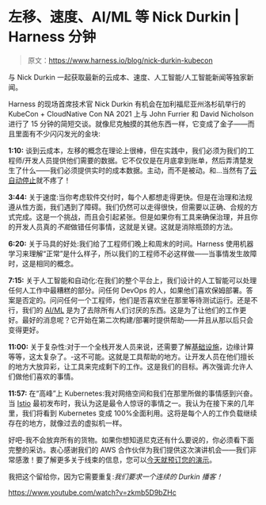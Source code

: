 # 左移、速度、AI/ML 等 Nick Durkin | Harness 分钟

> 原文：<https://www.harness.io/blog/nick-durkin-kubecon>

与 Nick Durkin 一起获取最新的云成本、速度、人工智能/人工智能新闻等独家新闻。

Harness 的现场首席技术官 Nick Durkin 有机会在加利福尼亚州洛杉矶举行的 KubeCon + CloudNative Con NA 2021 上与 John Furrier 和 David Nicholson 进行了 15 分钟的简短交谈。就像尼克触摸的其他东西一样，它变成了金子——而且里面有不少闪闪发光的金块:

**1:10:** 谈到云成本，左移的概念在理论上很棒，但在实践中，我们必须为我们的工程师/开发人员提供他们需要的数据。它不仅仅是在月底拿到账单，然后弄清楚发生了什么——我们必须提供实时的成本数据。主动，而不是被动。和...当然有了[云自动停止](https://harness.io/blog/cloud-autostopping/)就不疼了！

**3:44:** 关于速度:当你考虑软件交付时，每个人都想走得更快。但是在治理和法规遵从性方面，我们遇到了障碍。我们仍然可以走得很快，但需要以正确、合规的方式完成。这是一个挑战，而且会引起紧张。但是如果你有工具来确保治理，并且你的开发人员真的*不能*做错任何事情，这就是关键。这就是消除瓶颈的方法。

**6:20:** 关于马具的好处:我们给了工程师们晚上和周末的时间。Harness 使用机器学习来理解“正常”是什么样子，所以我们的工程师不必这样做——当事情发生故障时，这是相同的概念。

**7:15:** 关于人工智能和自动化:在我们的整个平台上，我们设计的人工智能可以处理任何人工作中最糟糕的部分。问任何 DevOps 的人，如果他们喜欢保姆部署。答案是否定的。问问任何一个工程师，他们是否喜欢坐在那里等待测试运行。还是不行，我们的 [AI/ML](https://harness.io/blog/ai-ml-introduction/) 是为了去除所有人们讨厌的东西。这是为了让他们的工作更好。最好的消息呢？它开始在第二次构建/部署时提供帮助——并且从那以后只会变得更好。

**11:00:** 关于复杂性:对于一个全栈开发人员来说，还需要了解[基础设施](https://harness.io/blog/infrastructure-as-code/)，边缘计算等等，这太复杂了。-这不可能。这就是工具帮助的地方。让开发人员在他们擅长的地方大放异彩，让工具来完成剩下的工作。这是我们的目标。再次强调:允许人们做他们喜欢的事情。

**11:57:** 在“高峰”上 Kubernetes:我对网络空间和我们在那里所做的事情感到兴奋。当 [Istio](https://harness.io/blog/what-is-a-service-mesh/) 最初发布时，我认为这是最令人惊讶的事情之一。我认为在接下来的几年里，我们将看到 Kubernetes 变成 100%全面利用。这将是每个人的工作负载继续存在的地方，就像过去的虚拟机一样。

好吧-我不会放弃所有的货物。如果你想知道尼克还有什么要说的，你必须看下面完整的采访。衷心感谢我们的 AWS 合作伙伴为我们提供这次演讲机会——我们非常感激！要了解更多关于线束的信息，您可以[今天就预订您的演示](https://harness.io/demo/)。

我把这个留给你，因为它需要重复:*我们要求一个连续的 Durkin 播客！*

https://www.youtube.com/watch?v=zkmb5D9bZHc